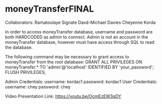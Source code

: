 # moneyTransferFINAL
Collaborators: Ramatoulaye Signate Davd-Michael Davies Cheyenne Korda

In order to access moneyTransfer database, username and password are both HARDCODED as admin to connect.
Admin is not an account in the moneyTransfer database, however must have access through SQL to read the database.


The following command may be necessary to grant access to moneyTransfer from the root database:
GRANT ALL PRIVILEGES ON moneyTransfer.* TO 'admin'@'localhost' IDENTIFIED BY 'your_password';
FLUSH PRIVILEGES;

Admin Credentials: username: kordac1 password: kordac1
User Credentials: username: chey password: chey

Video Presentation Link: https://youtu.be/OcmEzEW3qDY
